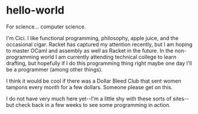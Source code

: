 # hello-world
For science... computer science.

I'm Cici. I like functional programming, philosophy, apple juice, and the occasional cigar. Racket has captured my attention recently, but I am hoping to master OCaml and assembly as well as Racket in the future. In the non-programming world I am currently attending technical college to learn drafting, but hopefully if I do this programming thing right maybe one day I'll be a programmer (among other things).

I think it would be cool if there was a Dollar Bleed Club that sent women tampons every month for a few dollars. Someone please get on this.

I do not have very much here yet--I'm a little shy with these sorts of sites--but check back in a few weeks to see some programming in action.
